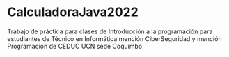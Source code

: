 # CalculadoraJava2022

Trabajo de práctica para clases de Introducción a la programación para estudiantes de Técnico en Informática mención CiberSeguridad y mención Programación de CEDUC UCN sede Coquimbo
